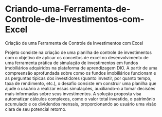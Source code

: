 # Criando-uma-Ferramenta-de-Controle-de-Investimentos-com-Excel
Criação de uma Ferramenta de Controle de Investimentos com Excel

Projeto consiste na criação de uma planilha de controle de investimentos com o objetivo de aplicar os conceitos de excel no desenvolvimento de uma ferramenta prática de simulação de investimentos em fundos imobiliários adquiridos na plataforma de aprendizagem DIO.
A partir de uma compreensão aprofundada sobre como os fundos imobiliários funcionam e as perguntas típicas dos investidores (quanto investir, por quanto tempo, taxa de rendimento, etc.), o desafio consiste em construir uma planilha que ajude o usuário a realizar essas simulações, auxiliando-o a tomar decisões mais informadas sobre seus investimentos. 
A solução proposta visa automatizar cálculos complexos, como o valor total investido, o patrimônio acumulado e os dividendos mensais, proporcionando ao usuário uma visão clara de seu potencial retorno.

